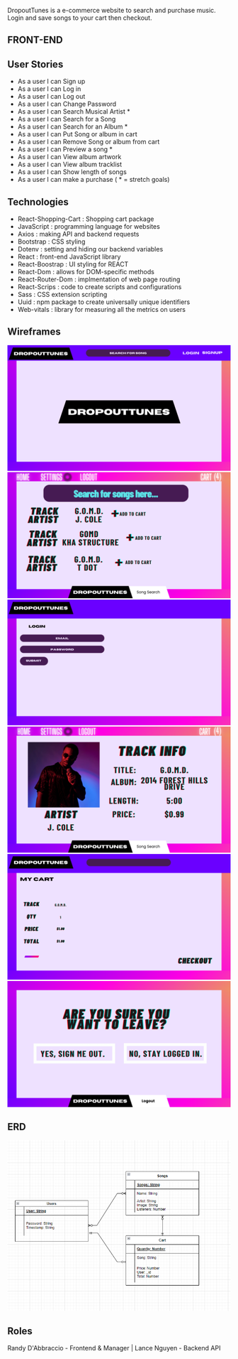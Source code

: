 DropoutTunes is a e-commerce website to search and purchase music.
Login and save songs to your cart then checkout.

## FRONT-END

## User Stories
- As a user I can Sign up
- As a user I can Log in
- As a user I can Log out
- As a user I can Change Password
- As a user I can Search Musical Artist *
- As a user I can Search for a Song
- As a user I can Search for an Album *
- As a user I can Put Song or album in cart
- As a user I can Remove Song or album from cart
- As a user I can Preview a song *
- As a user I can View album artwork
- As a user I can View album tracklist
- As a user I can Show length of songs
- As a user I can make a purchase
( * = stretch goals)


## Technologies
- React-Shopping-Cart : Shopping cart package  
- JavaScript : programming language for websites
- Axios : making API and backend requests
- Bootstrap : CSS styling
- Dotenv : setting and hiding our backend variables
- React : front-end JavaScript library
- React-Boostrap : UI styling for REACT
- React-Dom : allows for DOM-specific methods
- React-Router-Dom : implmentation of web page routing
- React-Scrips : code to create scripts and configurations
- Sass : CSS extension scripting
- Uuid : npm package to create universally unique identifiers
- Web-vitals : library for measuring all the metrics on users

## Wireframes

![Home](./public/assets/images/Index%20Page.png)
![Search](./public/assets/images/Search%20Page%20Logged%20In.png)
![Login](./public/assets/images/Login.png)
![Show](./public/assets/images/Show%20Page.png)
![Cart](./public/assets/images/Cart.png)
![Logout](./public/assets/images/logout.png)

## ERD
![ERD](./public/assets/images/ERD/ERD.png)


## Roles
Randy D'Abbraccio - Frontend & Manager |
Lance Nguyen - Backend API

